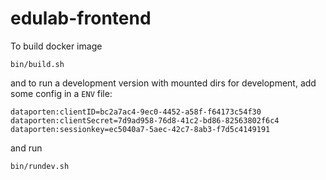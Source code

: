 # edulab-frontend



To build docker image

```
bin/build.sh
```

and to run a development version with mounted dirs for development, add some config in a `ENV` file:

```
dataporten:clientID=bc2a7ac4-9ec0-4452-a58f-f64173c54f30
dataporten:clientSecret=7d9ad958-76d8-41c2-bd86-82563802f6c4
dataporten:sessionkey=ec5040a7-5aec-42c7-8ab3-f7d5c4149191
```

and run

```
bin/rundev.sh
```
